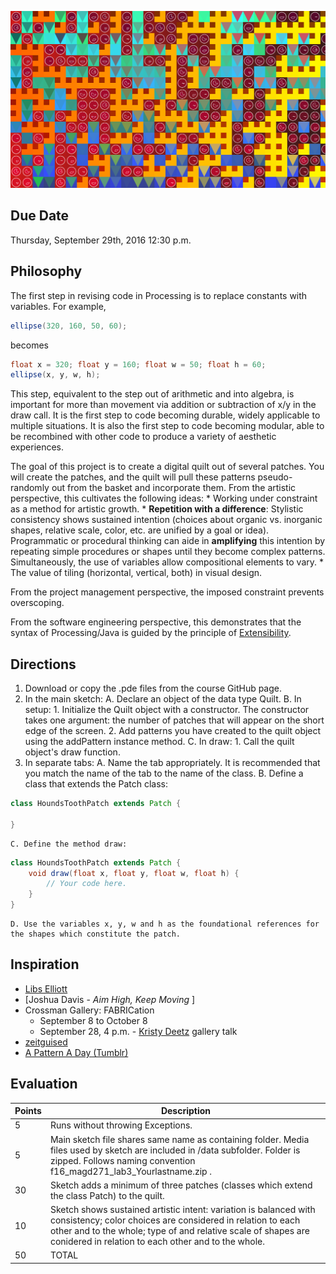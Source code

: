 ![Procedural Quilt](133415.png)

## Due Date
Thursday, September 29th, 2016
12:30 p.m.

## Philosophy

The first step in revising code in Processing is to replace constants with variables. For example,

``` java
ellipse(320, 160, 50, 60);
```
    
becomes

``` java
float x = 320; float y = 160; float w = 50; float h = 60;
ellipse(x, y, w, h);
```
    
This step, equivalent to the step out of arithmetic and into algebra, is important for more than movement via addition or subtraction of x/y in the draw call. It is the first step to code becoming durable, widely applicable to multiple situations. It is also the first step to code becoming modular, able to be recombined with other code to produce a variety of aesthetic experiences.

The goal of this project is to create a digital quilt out of several patches. You will create the patches, and the quilt will pull these patterns pseudo-randomly out from the basket and incorporate them. From the artistic perspective, this cultivates the following ideas:
    * Working under constraint as a method for artistic growth.
    * __Repetition with a difference__: Stylistic consistency shows sustained intention (choices about organic vs. inorganic shapes, relative scale, color, etc. are unified by a goal or idea). Programmatic or procedural thinking can aide in __amplifying__ this intention by repeating simple procedures or shapes until they become complex patterns. Simultaneously, the use of variables allow compositional elements to vary.
    * The value of tiling (horizontal, vertical, both) in visual design.
    
From the project management perspective, the imposed constraint prevents overscoping.

From the software engineering perspective, this demonstrates that the syntax of Processing/Java is guided by the principle of [Extensibility](https://en.wikipedia.org/wiki/Extensibility).

## Directions

1. Download or copy the .pde files from the course GitHub page.
2. In the main sketch:
    A. Declare an object of the data type Quilt.
    B. In setup:
        1. Initialize the Quilt object with a constructor. The constructor takes one argument: the number of patches that will appear on the short edge of the screen.
        2. Add patterns you have created to the quilt object using the addPattern instance method.
    C. In draw:
        1. Call the quilt object's draw function.
3. In separate tabs:
    A. Name the tab appropriately. It is recommended that you match the name of the tab to the name of the class.
    B. Define a class that extends the Patch class:
    
``` java
class HoundsToothPatch extends Patch {

}
```
        
    C. Define the method draw:
    
``` java
class HoundsToothPatch extends Patch {
    void draw(float x, float y, float w, float h) {
        // Your code here.
    }
}
```
        
    D. Use the variables x, y, w and h as the foundational references for the shapes which constitute the patch.

## Inspiration

* [Libs Elliott](http://www.libselliott.com/)
* [Joshua Davis - _Aim High, Keep Moving_ ]
* Crossman Gallery: FABRICation
    * September 8 to October 8
    * September 28, 4 p.m. - [Kristy Deetz](http://www.uwgb.edu/deetzk/) gallery talk
* [zeitguised](http://www.zeitguised.com/geistxyz/#geistxyz01)
* [A Pattern A Day (Tumblr)](http://a-pattern-a-day.tumblr.com/)

## Evaluation

Points | Description
------ | -----------
5 | Runs without throwing Exceptions.
5 | Main sketch file shares same name as containing folder. Media files used by sketch are included in /data subfolder. Folder is zipped. Follows naming convention f16_magd271_lab3_Yourlastname.zip .
30 | Sketch adds a minimum of three patches (classes which extend the class Patch) to the quilt.
10 | Sketch shows sustained artistic intent: variation is balanced with consistency; color choices are considered in relation to each other and to the whole; type of and relative scale of shapes are conidered in relation to each other and to the whole.
50 | TOTAL